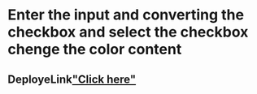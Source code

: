 # Enter the input and converting the checkbox and select the checkbox chenge the color content

## DeployeLink["Click here"](https://vibrant-yalow-963c0b.netlify.app/?#)
